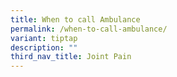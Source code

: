 ```yaml
---
title: When to call Ambulance
permalink: /when-to-call-ambulance/
variant: tiptap
description: ""
third_nav_title: Joint Pain
---
```

<p></p>